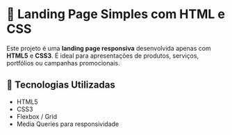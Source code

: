 # 🚀 Landing Page Simples com HTML e CSS

Este projeto é uma **landing page responsiva** desenvolvida apenas com **HTML5** e **CSS3**. É ideal para apresentações de produtos, serviços, portfólios ou campanhas promocionais.

## 🧰 Tecnologias Utilizadas

- HTML5
- CSS3
- Flexbox / Grid
- Media Queries para responsividade


